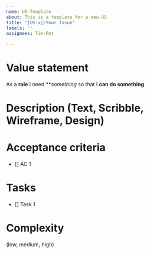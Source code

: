 ```yaml
---
name: US-Template
about: This is a template for a new US
title: "[US-x]/Your Issue"
labels: ''
assignees: Tim-Pet

---
```


# Value statement

As a **role**
I need ***something*
so that I **can do something**

# Description (Text, Scribble, Wireframe, Design)



# Acceptance criteria

- [] AC 1

# Tasks

- [] Task 1

# Complexity

(low, medium, high)

